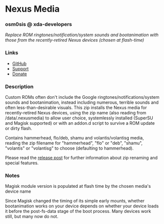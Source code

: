 # Nexus Media
### osm0sis @ xda-developers
*Replace ROM ringtones/notification/system sounds and bootanimation with those from the recently-retired Nexus devices (chosen at flash-time)*

### Links
* [GitHub](https://github.com/Magisk-Modules-Repo/Nexus-Media-Installer)
* [Support](https://forum.xda-developers.com/showthread.php?t=2239421)
* [Donate](https://forum.xda-developers.com/donatetome.php?u=4544860)

### Description
Custom ROMs often don't include the Google ringtones/notifications/system sounds and bootanimation, instead including numerous, terrible sounds and often less-than-desirable visuals. This zip installs the Nexus media for recently-retired Nexus devices, using the zip name (also reading from /data/.nexusmedia) to allow user choice, systemlessly installed (SuperSU and Magisk supported) or with an addon.d script to survive a ROM update or dirty flash.

Contains hammerhead, flo/deb, shamu and volantis/volantisg media, reading the zip filename for "hammerhead", "flo" or "deb", "shamu", "volantis" or "volantisg" to choose (defaulting to hammerhead).

Please read the [release post](https://forum.xda-developers.com/showpost.php?p=69978402&postcount=1021) for further information about zip renaming and special features.

### Notes
Magisk module version is populated at flash time by the chosen media's device name

Since Magisk changed the timing of its simple early mounts, whether bootanimation works on your device depends on whether your device loads it before the post-fs-data stage of the boot process. Many devices work still, but many now do not.
